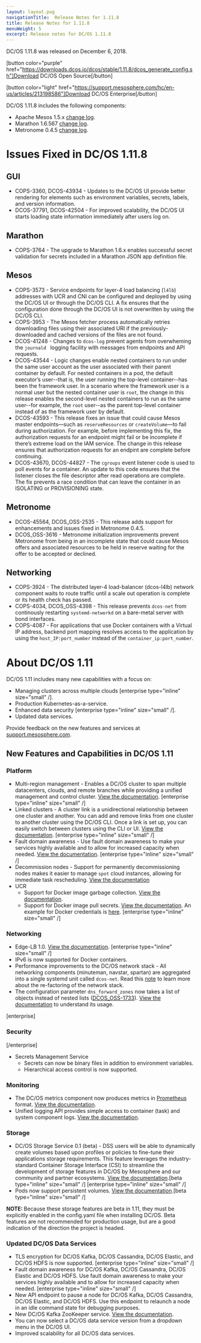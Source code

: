 ```yaml
---
layout: layout.pug
navigationTitle:  Release Notes for 1.11.8
title: Release Notes for 1.11.8
menuWeight: 5
excerpt: Release notes for DC/OS 1.11.8
---
```


DC/OS 1.11.8 was released on December 6, 2018. 

[button color="purple" href="https://downloads.dcos.io/dcos/stable/1.11.8/dcos_generate_config.sh"]Download DC/OS Open Source[/button]

[button color="light" href="https://support.mesosphere.com/hc/en-us/articles/213198586"]Download DC/OS Enterprise[/button]

DC/OS 1.11.8 includes the following components:
- Apache Mesos 1.5.x [change log](https://github.com/apache/mesos/blob/9c28b265804269de9411f04cfcccefe3bdd8ef1a/CHANGELOG).
- Marathon 1.6.567 [change log](https://github.com/mesosphere/marathon/tree/2d8b3e438).
- Metronome 0.4.5 [change log](https://github.com/dcos/metronome/releases/tag/v0.4.5).

# Issues Fixed in DC/OS 1.11.8

## GUI
- COPS-3360, DCOS-43934 - Updates to the DC/OS UI provide better rendering for elements such as environment variables, secrets, labels, and version information.   
- DCOS-37791, DCOS-42504 - For improved scalability, the DC/OS UI starts loading state information immediately after users log on.

## Marathon
- COPS-3764	- The upgrade to Marathon 1.6.x enables successful secret validation for secrets included in a Marathon JSON app definition file.

## Mesos
- COPS-3573 - Service endpoints for layer-4 load balancing (`l4lb`) addresses with UCR and CNI can be configured and deployed by using the DC/OS UI or through the DC/OS CLI. A fix ensures that the configuration done through the DC/OS UI is not overwritten by using the DC/OS CLI.
- COPS-3953	- The Mesos fetcher process automatically retries downloading files using their associated URI if the previously-downloaded and cached versions of the files are not found.
- DCOS-41248 - Changes to `dcos-log` prevent agents from overwheming the `journald ` logging facility with messages from endpoints and API requests.
- DCOS-43544 - Logic changes enable nested containers to run under the same user account as the user associated with their parent container by default. For nested containers in a pod, the default executor’s user--that is, the user running the top-level container--has been the framework user. In a scenario where the framework user is a normal user but the nested container user is `root`, the change in this release enables the second-level nested containers to run as the same user--for example, the `root` user--as the parent top-level container instead of as the framework user by default.
- DCOS-43593 - This release fixes an issue that could cause Mesos master endpoints—such as `reserveResources` or `createVolume`—to fail during authorization. For example, before implementing this fix, the authorization requests for an endpoint might fail or be incomplete if there’s extreme load on the IAM service. The change in this release ensures that authorization requests for an endpint are complete before continuing.
- DCOS-43670, DCOS-44827 - The `cgroups` event listener code is used to poll events for a container. An update to this code ensures that the listener closes the file descriptor after read operations are complete. The fix prevents a race condition that can leave the container in an ISOLATING or PROVISIONING state.

## Metronome
- DCOS-45564, DCOS_OSS-2535 - This release adds support for enhancements and issues fixed in Metronome 0.4.5.
- DCOS_OSS-3616	- Metronome initialization improvements prevent Metronome from being in an incomplete state that could cause Mesos offers and associated resources to be held in reserve waiting for the offer to be accepted or declined.

## Networking
- COPS-3924 - The distributed layer-4 load-balancer (dcos-l4lb) network component waits to route traffic until a scale out operation is complete or its health check has passed.
- COPS-4034, DCOS_OSS-4398	- This release prevents `dcos-net` from continously restarting `systemd-networkd` on a bare-metal server with bond interfaces.
- COPS-4087	- For applications that use Docker containers with a Virtual IP address, backend port mapping resolves access to the application by using the `host_IP:port_number` instead of the `container_ip:port_number`.

# About DC/OS 1.11

DC/OS 1.11 includes many new capabilities with a focus on:
- Managing clusters across multiple clouds [enterprise type="inline" size="small" /].
- Production Kubernetes-as-a-service.
- Enhanced data security [enterprise type="inline" size="small" /].
- Updated data services.

Provide feedback on the new features and services at [support.mesosphere.com](https://support.mesosphere.com).

## New Features and Capabilities in DC/OS 1.11

### Platform
- Multi-region management - Enables a DC/OS cluster to span multiple datacenters, clouds, and remote branches while providing a unified management and control cluster. [View the documentation](/1.11/deploying-services/fault-domain-awareness). [enterprise type="inline" size="small" /]
- Linked clusters - A cluster link is a unidirectional relationship between one cluster and another. You can add and remove links from one cluster to another cluster using the DC/OS CLI. Once a link is set up, you can easily switch between clusters using the CLI or UI. [View the documentation](/1.11/administering-clusters/multiple-clusters/cluster-links). [enterprise type="inline" size="small" /]
- Fault domain awareness - Use fault domain awareness to make your services highly available and to allow for increased capacity when needed. [View the documentation](/1.11/deploying-services/fault-domain-awareness). [enterprise type="inline" size="small" /]
- Decommission nodes - Support for permanently decommissioning nodes makes it easier to manage `spot` cloud instances, allowing for immediate task rescheduling. [View the documentation](/1.11/hybrid-cloud/features/decommission-nodes/)
- UCR
  - Support for Docker image garbage collection. [View the documentation](/1.11/deploying-services/containerizers).
  - Support for Docker image pull secrets. [View the documentation](/1.11/installing/ent/custom/configuration/configuration-parameters/#cluster-docker-credentials). An example for Docker credentials is [here](/1.11/installing/ent/custom/configuration/examples/#docker-credentials). [enterprise type="inline" size="small" /]

### Networking
- Edge-LB 1.0. [View the documentation](https://docs.mesosphere.com/services/edge-lb/1.0/). [enterprise type="inline" size="small" /]
- IPv6 is now supported for Docker containers.
- Performance improvements to the DC/OS network stack - All networking components (minuteman, navstar, spartan) are aggregated into a single systemd unit called `dcos-net`.  Read this [note](/1.11/networking/#a-note-on-software-re-architecture) to learn more about the re-factoring of the network stack.
- The configuration parameter `dns_forward_zones` now takes a list of objects instead of nested lists ([DCOS_OSS-1733](https://jira.mesosphere.com/browse/DCOS_OSS-1733)). [View the documentation](/1.11/installing/production/advanced-configuration/configuration-reference/#dns-forward-zones) to understand its usage.

[enterprise]
### Security
[/enterprise]
- Secrets Management Service
  - Secrets can now be binary files in addition to environment variables.
  - Hierarchical access control is now supported.

### Monitoring
- The DC/OS metrics component now produces metrics in [Prometheus](https://prometheus.io/docs/instrumenting/exposition_formats/) format. [View the documentation](/1.11/metrics).
- Unified logging API provides simple access to container (task) and system component logs. [View the documentation](/1.11/monitoring/logging/logging-api/).

### Storage
- DC/OS Storage Service 0.1 (beta) - DSS users will be able to dynamically create volumes based upon profiles or policies to fine-tune their applications storage requirements. This feature leverages the industry-standard Container Storage Interface (CSI) to streamline the development of storage features in DC/OS by Mesosphere and our community and partner ecosystems. [View the documentation](https://docs.mesosphere.com/services/beta-storage/0.1.0-beta/).[beta type="inline" size="small" /] [enterprise type="inline" size="small" /]
- Pods now support persistent volumes. [View the documentation](/1.11/deploying-services/pods).[beta type="inline" size="small" /]

<p class="message--note"><strong>NOTE: </strong>Because these storage features are beta in 1.11, they must be explicitly enabled in the config.yaml file when installing DC/OS. Beta features are not recommended for production usage, but are a good indication of the direction the project is headed.</p>

### Updated DC/OS Data Services
- TLS encryption for DC/OS Kafka, DC/OS Cassandra, DC/OS Elastic, and DC/OS HDFS is now supported. [enterprise type="inline" size="small" /]
- Fault domain awareness for DC/OS Kafka, DC/OS Cassandra, DC/OS Elastic and DC/OS HDFS. Use fault domain awareness to make your services highly available and to allow for increased capacity when needed. [enterprise type="inline" size="small" /]
- New API endpoint to pause a node for DC/OS Kafka, DC/OS Cassandra, DC/OS Elastic, and DC/OS HDFS. Use this endpoint to relaunch a node in an idle command state for debugging purposes.
- New DC/OS Kafka ZooKeeper service. [View the documentation](/services/kafka-zookeeper).
- You can now select a DC/OS data service version from a dropdown menu in the DC/OS UI.
- Improved scalability for all DC/OS data services.

